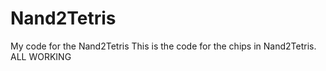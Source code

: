# Nand2Tetris
My code for the Nand2Tetris 
This is the code for the chips in Nand2Tetris. ALL WORKING
